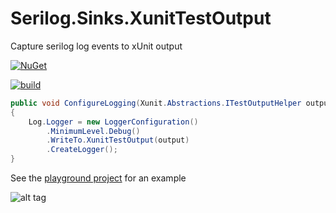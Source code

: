 # Serilog.Sinks.XunitTestOutput
Capture serilog log events to xUnit output

[![NuGet](https://img.shields.io/nuget/v/Serilog.Sinks.XunitTestOutput.svg)](https://www.nuget.org/packages/Serilog.Sinks.XunitTestOutput/1.0.6)

[![build](https://ci.appveyor.com/api/projects/status/github/marhoily/serilog-sinks-xunittestoutput?svg=true)](https://ci.appveyor.com/project/marhoily/serilog-sinks-xunittestoutput)


```csharp
public void ConfigureLogging(Xunit.Abstractions.ITestOutputHelper output)
{
    Log.Logger = new LoggerConfiguration()
        .MinimumLevel.Debug()
        .WriteTo.XunitTestOutput(output)
        .CreateLogger();
}
```

See the [playground project](https://github.com/davetimmins/serilog-sinks-xunittestoutput/blob/master/src/playground/Tests.cs) for an example

![alt tag](https://raw.githubusercontent.com/davetimmins/serilog-sinks-xunittestoutput/master/example.PNG)
